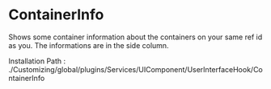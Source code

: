 # ContainerInfo
Shows some container information about the containers on your same ref id as you. The informations are in the side column.

Installation Path : ./Customizing/global/plugins/Services/UIComponent/UserInterfaceHook/ContainerInfo

